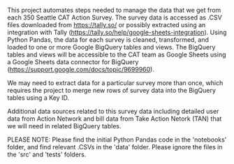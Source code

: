 This project automates steps needed to manage the data that we get from each 350 Seattle CAT Action Survey. The survey data is accessed as .CSV files downloaded from https://tally.so/ or possibly extracted using an integration with Tally (https://tally.so/help/google-sheets-integration). Using Python Pandas, the data for each survey is cleaned, transformed, and loaded to one or more Google BigQuery tables and views. The BigQuery tables and views will be accessible to the CAT team as Google Sheets using a Google Sheets data connector for BigQuery (https://support.google.com/docs/topic/9699960).

We may need to extract data for a particular survey more than once, which requires the project to merge new rows of survey data into the BigQuery tables using a Key ID.

Additional data sources related to this survey data including detailed user data from Action Network and bill data from Take Action Netork (TAN) that we will need in related BigQuery tables.

PLEASE NOTE: Please find the initial Python Pandas code in the 'notebooks' folder, and find relevant .CSVs in the 'data' folder. Please ignore the files in the 'src' and 'tests' folders.
